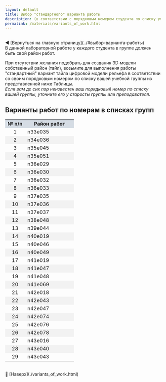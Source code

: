 ```yaml
---
layout: default
title: Выбор "стандартного" варианта работы
description: (в соответствии с порядковым номером студента по списку учебной группы)
permalink: /materials/variants_of_work.html
---
```


<br>
<!-- В строке ниже "../" - это переход к корню сайта. При этом текст "index.html" в пути можно и лучше опустить. После # - "подскок" к пункту "выбор-варианта-работы" на главной странице. -->
◀️ [Вернуться на главную страницу](../#выбор-варианта-работы)

<br>
В данной лабораторной работе у каждого студента в группе должен быть свой район работ.

При отсутствии желания подобрать для создания 3D&#8209;модели собственный район (тайл), возьмите для выполнения работы "стандартный" вариант тайла 
цифровой модели рельефа в соответствии со&nbsp;своим порядковым номером по списку вашей учебной группы из представленной ниже Таблицы. \
*Если вам до сих пор неизвестен ваш порядковый номер по списку вашей группы, уточните его у&nbsp;старосты группы или преподавателя.*


## Варианты работ по номерам в списках групп

<!-- Этот вариант Таблицы я пока ЗАКОММЕНТИЛ 

| № п/п | Район работ          |
|-------|----------------------|
| 1     | n43e042 (Эльбрус)    |
| 2     | n43e043 (Нальчик)    |
| 3     | n42e043 (Цхинвал)    |
| 4     | n42e047 (Махачкала)  |
| 5     | n36e033              |
| 6     | n37e037              |
| 7     | n41e047 (Саки)       |
| 8     | n40e046              |
| 9     | n40e049 (Баку)       |
| 10    | n38e048              |
| 11    | n33e035 (Бейрут)     |
| 12    | n34e036 (Хомс)       |
| 13    | n37e035              |
| 14    | n37e036              |
| 15    | n37e042              |
| 16    | n35e045 (Сулеймания) |
| 17    | n36e029              |
| 18    | n36e030 (Анталья)    |
| 19    | n36e032              |
| 20    | n35e051 (Тегеран)    |
| 21    | n36e033              |
| 22    | n42e047              |
| 23    | n36e029              |
| 24    | n40e049              |
| 25    | n36e030              |
| 26    | n41e048              |
| 27    | n33e035              |
| 28    | n42e047 (Махачкала)  |
| 29    | n35e051              |
-->


<table>
  <tr>
    <th style="background-color: #d5dce4;">  № п/п  </th>
    <th style="background-color: #d5dce4;">&nbsp;&nbsp;&nbsp;&nbsp;  Район работ  &nbsp;&nbsp;&nbsp;&nbsp;</th>
  </tr>

  <tr><td align="center">                                    1</td><td>                                    n33e035 </td></tr>
  <tr><td align="center" style="background-color: #f2f2f2;"> 2</td><td style="background-color: #f2f2f2;"> n34e036 </td></tr>
  <tr><td align="center">                                    3</td><td>                                    n35e045 </td></tr>
  <tr><td align="center" style="background-color: #f2f2f2;"> 4</td><td style="background-color: #f2f2f2;"> n35e051 </td></tr>
  <tr><td align="center">                                    5</td><td>                                    n36e029 </td></tr>
  <tr><td align="center" style="background-color: #f2f2f2;"> 6</td><td style="background-color: #f2f2f2;"> n36e030 </td></tr>
  <tr><td align="center">                                    7</td><td>                                    n36e032 </td></tr>
  <tr><td align="center" style="background-color: #f2f2f2;"> 8</td><td style="background-color: #f2f2f2;"> n36e033 </td></tr>
  <tr><td align="center">                                    9</td><td>                                    n37e035 </td></tr>
  <tr><td align="center" style="background-color: #f2f2f2;">10</td><td style="background-color: #f2f2f2;"> n37e036 </td></tr>
  <tr><td align="center">                                   11</td><td>                                    n37e037 </td></tr>
  <tr><td align="center" style="background-color: #f2f2f2;">12</td><td style="background-color: #f2f2f2;"> n38e048 </td></tr>
  <tr><td align="center">                                   13</td><td>                                    n39e044 </td></tr>
  <tr><td align="center" style="background-color: #f2f2f2;">14</td><td style="background-color: #f2f2f2;"> n40e019 </td></tr>
  <tr><td align="center">                                   15</td><td>                                    n40e046 </td></tr>
  <tr><td align="center" style="background-color: #f2f2f2;">16</td><td style="background-color: #f2f2f2;"> n40e049 </td></tr>
  <tr><td align="center">                                   17</td><td>                                    n41e019 </td></tr>
  <tr><td align="center" style="background-color: #f2f2f2;">18</td><td style="background-color: #f2f2f2;"> n41e047 </td></tr>
  <tr><td align="center">                                   19</td><td>                                    n41e048 </td></tr>
  <tr><td align="center" style="background-color: #f2f2f2;">20</td><td style="background-color: #f2f2f2;"> n41e069 </td></tr>
  <tr><td align="center">                                   21</td><td>                                    n42e018 </td></tr>
  <tr><td align="center" style="background-color: #f2f2f2;">22</td><td style="background-color: #f2f2f2;"> n42e043 </td></tr>
  <tr><td align="center">                                   23</td><td>                                    n42e047 </td></tr>
  <tr><td align="center" style="background-color: #f2f2f2;">24</td><td style="background-color: #f2f2f2;"> n42e074 </td></tr>
  <tr><td align="center">                                   25</td><td>                                    n42e076 </td></tr>
  <tr><td align="center" style="background-color: #f2f2f2;">26</td><td style="background-color: #f2f2f2;"> n42e078 </td></tr>
  <tr><td align="center">                                   27</td><td>                                    n43e016 </td></tr>
  <tr><td align="center" style="background-color: #f2f2f2;">28</td><td style="background-color: #f2f2f2;"> n43e040 </td></tr>
  <tr><td align="center">                                   29</td><td>                                    n43e043 </td></tr>

</table>


<br>
🔼 [Наверх](./variants_of_work.html)

